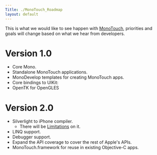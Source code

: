 ```yaml
---
Title: ./MonoTouch_Roadmap
layout: default
---
```


This is what we would like to see happen with
[MonoTouch]({{site.url}}/MonoTouch "wikilink"), priorities and goals will change
based on what we hear from developers.

Version 1.0
===========

-   Core Mono.
-   Standalone MonoTouch applications.
-   MonoDevelop templates for creating MonoTouch apps.
-   Core bindings to UIKit:
-   OpenTK for OpenGLES

Version 2.0
===========

-   Silverlight to iPhone compiler.
    -   There will be [Limitations]({{site.url}}/MonoTouch:Limitations "wikilink") on
        it.
-   LINQ support.
-   Debugger support.
-   Expand the API coverage to cover the rest of Apple's APIs.
-   MonoTouch.framework for reuse in existing Objective-C apps.
